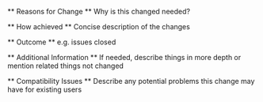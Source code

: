 ** Reasons for Change **
Why is this changed needed?

** How achieved **
Concise description of the changes

** Outcome **
e.g. issues closed

** Additional Information **
If needed, describe things in more depth or mention related things not changed

** Compatibility Issues **
Describe any potential problems this change may have for existing users 
